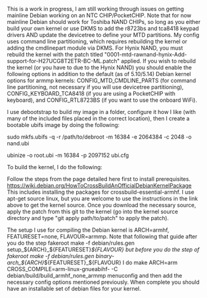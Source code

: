 This is a work in progress, I am still working through issues on getting
mainline Debian working on an NTC CHIP/PocketCHIP. Note that for now
mainline Debian should work for Toshiba NAND CHIPs, so long as you either
build your own kernel or use DKMS to add the r8723bs and tca8418 keypad
drivers AND update the devicetree to define your MTD partitions. My config
uses command line partitioning, which requires rebuilding the kernel or adding
the cmdlinepart module via DKMS. For Hynix NAND, you must rebuild the kernel
with the patch titled
"0001-mtd-rawnand-hynix-Add-support-for-H27UCG8T2ETR-BC-ML.patch" applied.
If you wish to rebuild the kernel (or you have to due to the Hynix NAND) you
should enable the following options in addition to the default (as of 5.10/5.14)
Debian kernel options for armmp kernels: CONFIG_MTD_CMDLINE_PARTS (for command
line partitioning, not necessary if you will use devicetree partitioning),
CONFIG_KEYBOARD_TCA8418 (if you are using a PocketCHIP with keyboard), and
CONFIG_RTL8723BS (if you want to use the onboard WiFi).

I use debootstrap to build my image in a folder, configure it how I like (with
many of the included files placed in the correct location), then I create a
bootable ubifs image by doing the following:

sudo mkfs.ubifs -q -r /path/to/debroot -m 16384 -e 2064384 -c 2048 -o nand.ubi

ubinize -o root.ubi -m 16384 -p 2097152 ubi.cfg

To build the kernel, I do the following:

Follow the steps from the page detailed here first to install prerequisites.
https://wiki.debian.org/HowToCrossBuildAnOfficialDebianKernelPackage
This includes installing the packages for crossbuild-essential-armhf.
I use apt-get source linux, but you are welcome to use the instructions in
the link above to get the kernel source. Once you download the necessary source,
apply the patch from this git to the kernel (go into the kernel source directory
and type "git apply path/to/patch" to apply the patch).

The setup I use for compiling the Debian kernel is ARCH=armhf, FEATURESET=none,
FLAVOUR=armmp. Note that following that guide after you do the step
fakeroot make -f debian/rules.gen setup_${ARCH}_${FEATURESET}_${FLAVOUR}
but before you do the step of
fakeroot make -f debian/rules.gen binary-arch_${ARCH}_${FEATURESET}_${FLAVOUR}
I do
make ARCH=arm CROSS_COMPILE=arm-linux-gnueabihf- -C debian/build/build_armhf_none_armmp menuconfig
and then add the necessary config options mentioned previously. When complete
you should have an installable set of debian files for your kernel.

